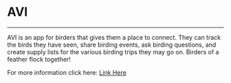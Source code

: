 # AVI

***

AVI is an app for birders that gives them a place to connect.  They can track the birds they have seen, share birding events, ask birding questions, and create supply lists for the various birding trips they may go on.  Birders of a feather flock together!

For more information click here: [Link Here](https://github.com/Zain23456/Avi-front-end)
